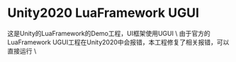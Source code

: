 # Unity2020 LuaFramework UGUI
这是Unity的LuaFramework的Demo工程，UI框架使用UGUI \\ 
由于官方的LuaFramework UGUI工程在Unity2020中会报错，本工程修复了相关报错，可以直接运行 \\ 
